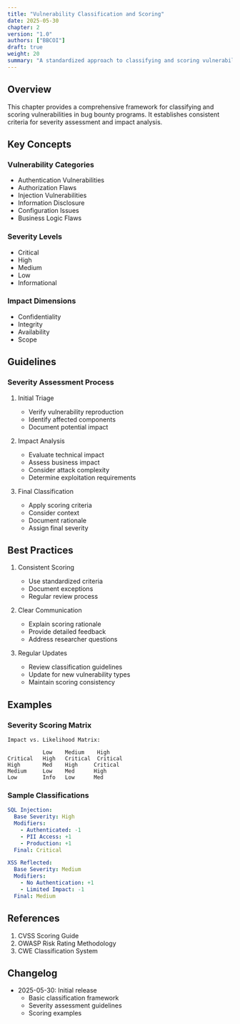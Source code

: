 ```yaml
---
title: "Vulnerability Classification and Scoring"
date: 2025-05-30
chapter: 2
version: "1.0"
authors: ["BBCOI"]
draft: true
weight: 20
summary: "A standardized approach to classifying and scoring vulnerabilities in bug bounty programs, including severity assessment and impact analysis."
---
```


## Overview

This chapter provides a comprehensive framework for classifying and scoring vulnerabilities in bug bounty programs. It establishes consistent criteria for severity assessment and impact analysis.

## Key Concepts

### Vulnerability Categories
- Authentication Vulnerabilities
- Authorization Flaws
- Injection Vulnerabilities
- Information Disclosure
- Configuration Issues
- Business Logic Flaws

### Severity Levels
- Critical
- High
- Medium
- Low
- Informational

### Impact Dimensions
- Confidentiality
- Integrity
- Availability
- Scope

## Guidelines

### Severity Assessment Process

1. Initial Triage
   - Verify vulnerability reproduction
   - Identify affected components
   - Document potential impact

2. Impact Analysis
   - Evaluate technical impact
   - Assess business impact
   - Consider attack complexity
   - Determine exploitation requirements

3. Final Classification
   - Apply scoring criteria
   - Consider context
   - Document rationale
   - Assign final severity

## Best Practices

1. Consistent Scoring
   - Use standardized criteria
   - Document exceptions
   - Regular review process

2. Clear Communication
   - Explain scoring rationale
   - Provide detailed feedback
   - Address researcher questions

3. Regular Updates
   - Review classification guidelines
   - Update for new vulnerability types
   - Maintain scoring consistency

## Examples

### Severity Scoring Matrix
```
Impact vs. Likelihood Matrix:

           Low    Medium    High
Critical   High   Critical  Critical
High       Med    High     Critical
Medium     Low    Med      High
Low        Info   Low      Med
```

### Sample Classifications
```yaml
SQL Injection:
  Base Severity: High
  Modifiers:
    - Authenticated: -1
    - PII Access: +1
    - Production: +1
  Final: Critical

XSS Reflected:
  Base Severity: Medium
  Modifiers:
    - No Authentication: +1
    - Limited Impact: -1
  Final: Medium
```

## References

1. CVSS Scoring Guide
2. OWASP Risk Rating Methodology
3. CWE Classification System

## Changelog

- 2025-05-30: Initial release
  - Basic classification framework
  - Severity assessment guidelines
  - Scoring examples
